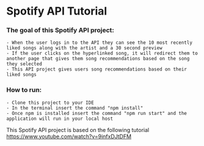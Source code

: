 # Spotify API Tutorial

### The goal of this Spotify API project:
    - When the user logs in to the API they can see the 10 most recently liked songs along with the artist and a 30 second preview
    - If the user clicks on the hyperlinked song, it will redirect them to another page that gives them song recommendations based on the song they selected
    - This API project gives users song recommendations based on their liked songs

### How to run:
    - Clone this project to your IDE
    - In the terminal insert the command "npm install"
    - Once npm is installed insert the command "npm run start" and the application will run in your local host

This Spotify API project is based on the following tutorial https://www.youtube.com/watch?v=9infxDJtDFM

 

